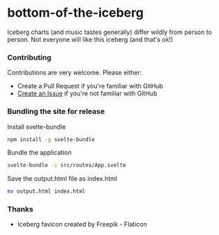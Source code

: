 # bottom-of-the-iceberg

Iceberg charts (and music tastes generally) differ wildly from person to person. Not everyone will like this iceberg (and that's ok!)

### Contributing

Contributions are very welcome. Please either:

* Create a Pull Request if you're familiar with GitHub
* [Create an Issue](https://github.com/codingconcepts/bottom-of-the-iceberg/issues) if you're not familiar with GitHub

### Bundling the site for release

Install svelte-bundle

```sh
npm install -g svelte-bundle
```

Bundle the application

```sh
svelte-bundle -i src/routes/App.svelte
```

Save the output.html file as index.html

```sh
mv output.html index.html
```

### Thanks

* Iceberg favicon created by Freepik - Flaticon